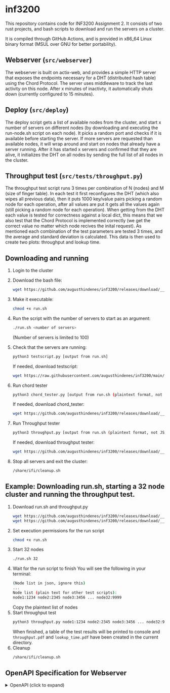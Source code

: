 # inf3200

This repository contains code for INF3200 Assignment 2. It consists of two rust projects, and bash scripts to download and run the servers on a cluster. 

It is compiled through GitHub Actions, and is provided in x86_64 Linux binary format (MSUL over GNU for better portability).

## Webserver (``src/webserver``)

The webserver is built on actix-web, and provides a simple HTTP server that exposes the endpoints necessary for a DHT (distributed hash table) using the Chord Protocol.
The server uses middleware to track the last activity on this node. After x minutes of inactivty, it automatically shuts down (currently configured to 15 minutes).

## Deploy (``src/deploy``)

The deploy script gets a list of available nodes from the cluster, and start x number of servers on different nodes (by downloading and executing the run-node.sh script on each node). It picks a random port and checks if it is available before starting the server. If more servers are requested than available nodes, it will wrap around and start on nodes that already have a server running. After it has started x servers and confirmed that they are alive, it initializes the DHT on all nodes by sending the full list of all nodes in the cluster.

## Throughput test (``src/tests/throughput.py``)

The throughput test script runs 3 times per combination of N (nodes) and M (size of finger table). In each test it first reconfigures the DHT (which also wipes all previous data), then it puts 1000 key/value pairs picking a random node for each operation, after all values are put it gets all the values again (still picking a random node for each operation). When getting from the DHT each value is tested for correctness against a local dict, this means that we also test that the Chord Protocol is implemented correctly (we get the correct value no matter which node recives the inital request). As mentioned each combination of the test parameters are tested 3 times, and the average and standard deviation is calculated. This data is then used to create two plots: throughput and lookup time.

## Downloading and running
1. Login to the cluster
2. Download the bash file:
   ```bash
   wget https://github.com/augusthindenes/inf3200/releases/download/__VERSION__/run.sh
   ```
3. Make it executable:
   ```bash
   chmod +x run.sh
   ```
4. Run the script with the number of servers to start as an argument:
   ```bash
   ./run.sh <number of servers>
   ```
   (Number of servers is limited to 100)
5. Check that the servers are running:
   ```bash
   python3 testscript.py [output from run.sh]
   ```
   
   If needed, download testscript:
   ```bash
   wget https://raw.githubusercontent.com/augusthindenes/inf3200/main/precode/testscript.py
   ```
6. Run chord tester
   ```bash
   python3 chord_tester.py [output from run.sh (plaintext format, not JSON)]
   ```

   If needed, download chord_tester:
   ```bash
   wget https://github.com/augusthindenes/inf3200/releases/download/__VERSION__/chord-tester.py
   ```
7. Run Throughput tester
   ```bash
   python3 throughput.py [output from run.sh (plaintext format, not JSON)]
   ```

   If needed, download throughput tester:
   ```bash
   wget https://github.com/augusthindenes/inf3200/releases/download/__VERSION__/throughput.py
   ```
8. Stop all servers and exit the cluster:
   ```bash
   /share/ifi/cleanup.sh
   ```

## Example: Downloading run.sh, starting a 32 node cluster and running the throughput test.

1. Download run.sh and throughput.py
   ```bash
   wget https://github.com/augusthindenes/inf3200/releases/download/__VERSION__/run.sh
   wget https://github.com/augusthindenes/inf3200/releases/download/__VERSION__/throughput.py
   ```
2. Set execution permissions for the run script
   ```bash
   chmod +x run.sh
   ```
3. Start 32 nodes
   ```bash
   ./run.sh 32
   ```
4. Wait for the run script to finish
   You will see the following in your terminal:
   ```bash
   (Node list in json, ignore this)
   ...
   Node list (plain text for other test scripts):
   node1:1234 node2:2345 node3:3456 ... node32:9999
   ```
   Copy the plaintext list of nodes
5. Start throughput test
   ```bash
   python3 throughput.py node1:1234 node2:2345 node3:3456 ... node32:9999
   ```
   When finished, a table of the test results will be printed to console and ``throughput.pdf`` and ``lookup_time.pdf`` have been created in the current directory.
6. Cleanup
   ```bash
   /share/ifi/cleanup.sh
   ```

## OpenAPI Specification for Webserver

<details>
<summary>OpenAPI (click to expand)</summary>

```yaml
openapi: 3.0.3
info:
  title: Chord DHT Node API
  version: 1.0.0
  description: |
    HTTP API for a single node in a Chord-based distributed hash table (Actix-web).
servers:
  - url: http://{host}:{port}
    variables:
      host:
        default: localhost
      port:
        default: "8080"
paths:
  /helloworld:
    get:
      tags: [Health]
      summary: Return node bind address
      description: Returns the hostname and port this node is running on in the format "host:port".
      responses:
        '200':
          description: OK
          content:
            text/plain:
              schema:
                type: string
                example: "localhost:8080"

  /storage/{key}:
    get:
      tags: [Storage]
      summary: Get a value
      description: |
        Retrieves the value for **key**. If the current node isn’t responsible for the key, the request may be forwarded through the Chord ring.
      parameters:
        - $ref: '#/components/parameters/KeyPath'
        - $ref: '#/components/parameters/HopCountHeader'
      responses:
        '200':
          description: Value found
          content:
            text/plain:
              schema:
                type: string
        '404':
          description: Key not found
          content:
            text/plain:
              schema:
                type: string
                example: "Key not found"
        '502':
          description: Error forwarding request to the responsible node
          content:
            text/plain:
              schema:
                type: string
                example: "Error forwarding request"
        '503':
          description: Distributed Hashtable not initialized
          content:
            text/plain:
              schema:
                type: string
                example: "Distributed Hashtable not initialized"
    put:
      tags: [Storage]
      summary: Put a value
      description: |
        Stores a UTF-8 string **value** under **key**. If the current node isn’t responsible for the key, the request may be forwarded.
      parameters:
        - $ref: '#/components/parameters/KeyPath'
        - $ref: '#/components/parameters/HopCountHeader'
      requestBody:
        required: true
        content:
          text/plain:
            schema:
              type: string
            examples:
              example1:
                value: "some value"
      responses:
        '200':
          description: Stored
          content:
            text/plain:
              schema:
                type: string
                example: "Value stored"
        '400':
          description: Value must be valid UTF-8
          content:
            text/plain:
              schema:
                type: string
                example: "Value must be valid UTF-8"
        '502':
          description: Error forwarding request to the responsible node
          content:
            text/plain:
              schema:
                type: string
                example: "Error forwarding request"
        '503':
          description: Distributed Hashtable not initialized
          content:
            text/plain:
              schema:
                type: string
                example: "Distributed Hashtable not initialized"

  /network:
    get:
      tags: [Network]
      summary: Get known nodes
      description: Returns the list of nodes known to this node.
      responses:
        '200':
          description: OK
          content:
            application/json:
              schema:
                $ref: '#/components/schemas/KnownNodesResponse'
        '503':
          description: Distributed Hashtable not initialized
          content:
            text/plain:
              schema:
                type: string
                example: "Distributed Hashtable not initialized"

  /storage-init:
    post:
      tags: [Admin]
      summary: Initialize this node
      description: |
        Initializes the node and joins/creates the ring. The **nodes** list **must include this node** (`host:port`).
      requestBody:
        required: true
        content:
          application/json:
            schema:
              $ref: '#/components/schemas/InitReq'
            examples:
              example1:
                value:
                  nodes: ["localhost:8080", "peer1:8080", "peer2:8080"]
      responses:
        '200':
          description: Node initialized
          content:
            text/plain:
              schema:
                type: string
                example: "Node initialized"
        '400':
          description: |
            Bad request — either the node is already initialized or the initialization list didn’t include this node.
          content:
            text/plain:
              schema:
                type: string
                examples:
                  alreadyInitialized:
                    value: "Node already initialized"
                  missingSelf:
                    value: "Initialization list must include this node"

  /reconfigure:
    post:
      tags: [Admin]
      summary: Reconfigure the ring membership/parameters
      description: |
        Reinitializes the node with a new node list and optional parameters. The **nodes** list **must include this node**.
        Storage is reset in this implementation (data redistribution is not performed).
      requestBody:
        required: true
        content:
          application/json:
            schema:
              $ref: '#/components/schemas/ReconfigReq'
            examples:
              example1:
                value:
                  nodes: ["localhost:8080", "peer1:8080"]
                  max_nodes: 64
                  finger_table_size: 32
      responses:
        '200':
          description: Node reconfigured
          content:
            text/plain:
              schema:
                type: string
                example: "Node reconfigured"
        '400':
          description: Reconfiguration list must include this node
          content:
            text/plain:
              schema:
                type: string
                example: "Reconfiguration list must include this node"
        '503':
          description: Distributed Hashtable not initialized
          content:
            text/plain:
              schema:
                type: string
                example: "Distributed Hashtable not initialized"

components:
  parameters:
    KeyPath:
      name: key
      in: path
      required: true
      description: Key to read/write
      schema:
        type: string
    HopCountHeader:
      name: X-Chord-Hop-Count
      in: header
      required: false
      description: Number of hops already taken when forwarding through the ring (used internally).
      schema:
        type: integer
        minimum: 0
        example: 0

  schemas:
    NodeAddr:
      type: object
      properties:
        host:
          type: string
          example: "localhost"
        port:
          type: integer
          format: int32
          example: 8080
      required: [host, port]

    KnownNodesResponse:
      type: array
      items:
        $ref: '#/components/schemas/NodeAddr'

    InitReq:
      type: object
      properties:
        nodes:
          type: array
          description: List of nodes in "host:port" form. **Must include this node.**
          items:
            type: string
            example: "localhost:8080"
      required: [nodes]

    ReconfigReq:
      type: object
      properties:
        nodes:
          type: array
          description: List of nodes in "host:port" form. **Must include this node.**
          items:
            type: string
            example: "localhost:8080"
        max_nodes:
          type: integer
          minimum: 1
          description: Optional maximum number of nodes to keep.
          example: 64
        finger_table_size:
          type: integer
          minimum: 1
          description: Optional finger table size.
          example: 32
      required: [nodes]
tags:
  - name: Health
  - name: Storage
  - name: Network
  - name: Admin
```
</details>
